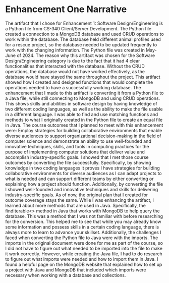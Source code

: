 # Enhancement One Narrative
The artifact that I chose for Enhancement 1: Software Design/Engineering is a Python file from CS-340 Client/Server Development. The Python file created a connection to a MongoDB database and used CRUD operations to work within the database. The database held different animal profiles used for a rescue project, so the database needed to be updated frequently to work with the changing information. The Python file was created in May-June of 2024. 
	The reason why this artifact was chosen for the Software Design/Engineering category is due to the fact that it had 4 clear functionalities that interacted with the database. Without the CRUD operations, the database would not have worked effectively, as the database would have stayed the same throughout the project. This artifact showed how I created and designed functions that would complete the operations needed to have a successfully working database. The enhancement that I made to this artifact is converting it from a Python file to a Java file, while still connecting to MongoDB and using CRUD operations. This shows skills and abilities in software design by having knowledge of two different coding languages, as well as the ability to make the file usable in a different language. I was able to find and use matching functions and methods to what I originally created in the Python file to create an equal file in Java. 
	The course outcomes that I planned to meet with this enhancement were: Employ strategies for building collaborative environments that enable diverse audiences to support organizational decision-making in the field of computer science and demonstrate an ability to use well-founded and innovative techniques, skills, and tools in computing practices for the purpose of implementing computer solutions that deliver value and accomplish industry-specific goals. I showed that I met those course outcomes by converting the file successfully. Specifically, by showing knowledge in two coding languages it proves I have strategies for building collaborative environments for diverse audiences as I can adapt projects to what is needed and can support different teams by either converting or explaining how a project should function. Additionally, by converting the file I showed well-founded and innovative techniques and skills for delivering industry-specific goals. As of now, the original plan that I created for outcome coverage stays the same.
	While I was enhancing the artifact, I learned about more methods that are used in Java. Specifically, the findIterable<> method in Java that works with MongoDB to help query the database. This was a method that I was not familiar with before researching for the conversion. This helped me to see that while you may already know some information and possess skills in a certain coding language, there is always more to learn to advance your skillset. Additionally, the challenges I faced when converting the Python file to Java were with the imports. The imports in the original document were done for me as part of the course, so I did not have to figure out what needed to be imported into the file to make it work correctly. However, while creating the Java file, I had to do research to figure out what imports were needed and how to import them in Java. I found a helpful page on the MongoDB website that explained how to set up a project with Java and MongoDB that included which imports were necessary when working with a database and collections.
